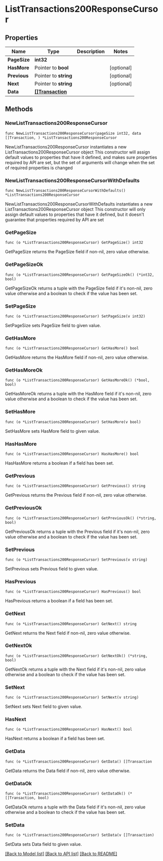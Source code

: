 # ListTransactions200ResponseCursor

## Properties

Name | Type | Description | Notes
------------ | ------------- | ------------- | -------------
**PageSize** | **int32** |  |
**HasMore** | Pointer to **bool** |  | [optional]
**Previous** | Pointer to **string** |  | [optional]
**Next** | Pointer to **string** |  | [optional]
**Data** | [**[]Transaction**](Transaction.md) |  |

## Methods

### NewListTransactions200ResponseCursor

`func NewListTransactions200ResponseCursor(pageSize int32, data []Transaction, ) *ListTransactions200ResponseCursor`

NewListTransactions200ResponseCursor instantiates a new ListTransactions200ResponseCursor object
This constructor will assign default values to properties that have it defined,
and makes sure properties required by API are set, but the set of arguments
will change when the set of required properties is changed

### NewListTransactions200ResponseCursorWithDefaults

`func NewListTransactions200ResponseCursorWithDefaults() *ListTransactions200ResponseCursor`

NewListTransactions200ResponseCursorWithDefaults instantiates a new ListTransactions200ResponseCursor object
This constructor will only assign default values to properties that have it defined,
but it doesn't guarantee that properties required by API are set

### GetPageSize

`func (o *ListTransactions200ResponseCursor) GetPageSize() int32`

GetPageSize returns the PageSize field if non-nil, zero value otherwise.

### GetPageSizeOk

`func (o *ListTransactions200ResponseCursor) GetPageSizeOk() (*int32, bool)`

GetPageSizeOk returns a tuple with the PageSize field if it's non-nil, zero value otherwise
and a boolean to check if the value has been set.

### SetPageSize

`func (o *ListTransactions200ResponseCursor) SetPageSize(v int32)`

SetPageSize sets PageSize field to given value.


### GetHasMore

`func (o *ListTransactions200ResponseCursor) GetHasMore() bool`

GetHasMore returns the HasMore field if non-nil, zero value otherwise.

### GetHasMoreOk

`func (o *ListTransactions200ResponseCursor) GetHasMoreOk() (*bool, bool)`

GetHasMoreOk returns a tuple with the HasMore field if it's non-nil, zero value otherwise
and a boolean to check if the value has been set.

### SetHasMore

`func (o *ListTransactions200ResponseCursor) SetHasMore(v bool)`

SetHasMore sets HasMore field to given value.

### HasHasMore

`func (o *ListTransactions200ResponseCursor) HasHasMore() bool`

HasHasMore returns a boolean if a field has been set.

### GetPrevious

`func (o *ListTransactions200ResponseCursor) GetPrevious() string`

GetPrevious returns the Previous field if non-nil, zero value otherwise.

### GetPreviousOk

`func (o *ListTransactions200ResponseCursor) GetPreviousOk() (*string, bool)`

GetPreviousOk returns a tuple with the Previous field if it's non-nil, zero value otherwise
and a boolean to check if the value has been set.

### SetPrevious

`func (o *ListTransactions200ResponseCursor) SetPrevious(v string)`

SetPrevious sets Previous field to given value.

### HasPrevious

`func (o *ListTransactions200ResponseCursor) HasPrevious() bool`

HasPrevious returns a boolean if a field has been set.

### GetNext

`func (o *ListTransactions200ResponseCursor) GetNext() string`

GetNext returns the Next field if non-nil, zero value otherwise.

### GetNextOk

`func (o *ListTransactions200ResponseCursor) GetNextOk() (*string, bool)`

GetNextOk returns a tuple with the Next field if it's non-nil, zero value otherwise
and a boolean to check if the value has been set.

### SetNext

`func (o *ListTransactions200ResponseCursor) SetNext(v string)`

SetNext sets Next field to given value.

### HasNext

`func (o *ListTransactions200ResponseCursor) HasNext() bool`

HasNext returns a boolean if a field has been set.

### GetData

`func (o *ListTransactions200ResponseCursor) GetData() []Transaction`

GetData returns the Data field if non-nil, zero value otherwise.

### GetDataOk

`func (o *ListTransactions200ResponseCursor) GetDataOk() (*[]Transaction, bool)`

GetDataOk returns a tuple with the Data field if it's non-nil, zero value otherwise
and a boolean to check if the value has been set.

### SetData

`func (o *ListTransactions200ResponseCursor) SetData(v []Transaction)`

SetData sets Data field to given value.



[[Back to Model list]](../README.md#documentation-for-models) [[Back to API list]](../README.md#documentation-for-api-endpoints) [[Back to README]](../README.md)
